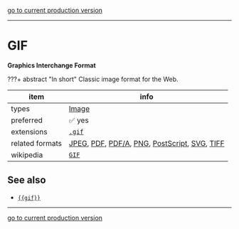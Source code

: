 [go to current production version]({{preferredFormats}})

---



# GIF

**Graphics Interchange Format**

???+ abstract "In short"
    Classic image format for the Web.

item | info
--- | ---
types | [Image](../dataTypes/image.md)
preferred | ✅ yes
extensions | [`.gif`](../extensions/gif.md)
related formats | [JPEG](../fileFormats/jpeg.md), [PDF](../fileFormats/pdf.md), [PDF/A](../fileFormats/pdfa.md), [PNG](../fileFormats/png.md), [PostScript](../fileFormats/postscript.md), [SVG](../fileFormats/svg.md), [TIFF](../fileFormats/tiff.md)
wikipedia | [`GIF`]({{wikipedia}}/GIF)



## See also
*   [`{{gif}}`]({{gif}})




---

[go to current production version]({{preferredFormats}})

